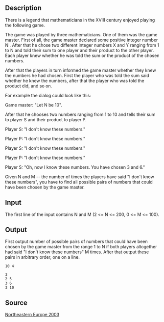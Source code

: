 <h2>Description</h2><p>There is a legend that mathematicians in the XVIII century enjoyed playing the following game. 
</p>
The game was played by three mathematicians. One of them was the game master. First of all, the game master declared some positive integer number N . After that he chose two different integer numbers X and Y ranging from 1 to N and told their sum to one player and their product to the other player. Each player knew whether he was told the sum or the product of the chosen numbers. 

After that the players in turn informed the game master whether they knew the numbers he had chosen. First the player who was told the sum said whether he knew the numbers, after that the player who was told the product did, and so on. 

For example the dialog could look like this:

Game master: "Let N be 10". 

After that he chooses two numbers ranging from 1 to 10 and tells their sum to player S and their product to player P. 

Player S: "I don't know these numbers."

Player P: "I don't know these numbers."

Player S: "I don't know these numbers."

Player P: "I don't know these numbers."

Player S: "Oh, now I know these numbers. You have chosen 3 and 6."

Given N and M -- the number of times the players have said "I don't know these numbers", you have to find all possible pairs of numbers that could have been chosen by the game master. 

<h2>Input</h2><p>The first line of the input contains N and M (2 &lt;= N &lt;= 200, 0 &lt;= M &lt;= 100). </p><h2>Output</h2><p>First output number of possible pairs of numbers that could have been chosen by the game master from the range 1 to N if both players altogether had said "I don't know these numbers" M times. After that output these pairs in arbitrary order, one on a line. 
</p><pre><code class="language-input1">10 4
</code></pre><pre><code class="language-output1">3
2 5
3 6
3 10
</code></pre><h2>Source</h2><a href="searchproblem?field=source&amp;key=Northeastern+Europe+2003">Northeastern Europe 2003</a>